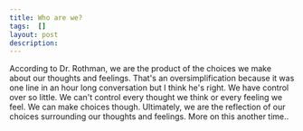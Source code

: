 ```yaml
---
title: Who are we?
tags:  []
layout: post
description: 
---
```


According to Dr. Rothman, we are the product of the choices we make about our thoughts and feelings. That's an oversimplification because it was one line in an hour long conversation but I think he's right. We have control over so little. We can't control every thought we think or every feeling we feel. We can make choices though. Ultimately, we are the reflection of our choices surrounding our thoughts and feelings. More on this another time..

